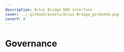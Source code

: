```yaml
---
description: Octus Bridge DAO interface
cover: ../.gitbook/assets/Octus Bridge_gitbookm.png
coverY: 0
---
```


# Governance

